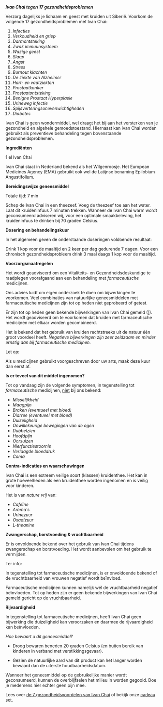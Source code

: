 ***_Ivan Chai tegen 17 gezondheidsproblemen_***


Verzorg dagelijks je lichaam en geest met kruiden uit Siberië.
Voorkom de volgende 17 gezondheidsproblemen met Ivan Chai:
1.  _Infecties_
2.  _Verkoudheid en griep_
3.  _Darmontsteking_
4.  _Zwak immuunsysteem_
5.  _Wazige geest_
6.  _Slaap_
7.  _Angst_
8.  _Stress_
9.  _Burnout klachten_
10. _De ziekte van Alzheimer_
11. _Hart- en vaatziekten_
12. _Prostaatkanker_
13. _Prostaatontsteking_
14. _Benigne Prostaat Hyperplasie_
15. _Urineweg infectie_
16. _Spijsverteringsonevenwichtigheden_
17. _Diabetes_

Ivan Chai is geen wondermiddel, wel draagt het bij aan het versterken van je gezondheid en algehele gemoedstoestand. Hiernaast kan Ivan Chai worden gebruikt als preventieve behandeling tegen bovenstaande gezondheidsproblemen.

**Ingrediënten**

1 el Ivan Chai

Ivan Chai staat in Nederland bekend als het Wilgenroosje. Het European Medicines Agency (EMA) gebruikt ook wel de Latijnse benaming Epilobium Angustifolium. 

**Bereidingswijze geneesmiddel**

Totale tijd: 7 min

Schep de Ivan Chai in een theezeef. Voeg de theezeef toe aan het water. Laat dit kruideninfuus 7 minuten trekken. Wanneer de Ivan Chai warm wordt geconsumeerd adviseren wij, voor een optimale smaakbeleving, het kruideninfuus te drinken bij 70 graden Celsius. 

**Dosering en behandelingskuur**

In het algemeen geven de onderstaande doseringen voldoende resultaat:

Drink 1 kop voor de maaltijd en 2 keer per dag gedurende 7 dagen. Voor een chronisch gezondheidsprobleem drink 3 maal daags 1 kop voor de maaltijd.

**Voorzorgsmaatregelen**

Het wordt geadviseerd om een Vitaliteits- en Gezondheidsdeskundige te raadplegen voorafgaand aan een behandeling met _farmaceutische_ medicijnen.

Ons advies luidt om eigen onderzoek te doen om bijwerkingen te voorkomen. Veel combinaties van natuurlijke geneesmiddelen met farmaceutische medicijnen zijn tot op heden niet geprobeerd of getest.

Er zijn tot op heden geen bekende bijwerkingen van Ivan Chai gemeld ([1](https://www.webmd.com/vitamins/ai/ingredientmono-429/fireweed)). Het wordt geadviseerd om te voorkomen dat kruiden met farmaceutische medicijnen met elkaar worden gecombineerd.

Het is bekend dat het gebruik van kruiden rechtstreeks uit de natuur één groot voordeel heeft. _Negatieve bijwerkingen zijn zeer zeldzaam en minder ernstig dan bij farmaceutische medicijnen._

Let op:

Als u medicijnen gebruikt voorgeschreven door uw arts, maak deze kuur dan eerst af.

**Is er teveel van dit middel ingenomen?**

Tot op vandaag zijn de volgende symptomen, in tegenstelling tot _farmaceutische_ medicijnen, <span style="text-decoration: underline;">niet</span> bij ons bekend:

*   _Misselijkheid_
*   _Maagpijn_
*   _Braken (eventueel met bloed)_
*   _Diarree (eventueel met bloed)_
*   _Duizeligheid_
*   _Onwillekeurige bewegingen van de ogen_
*   _Dubbelzien_
*   _Hoofdpijn_
*   _Oorsuizen_
*   _Nierfunctiestoornis_
*   _Verlaagde bloeddruk_
*   _Coma_

**Contra-indicaties en waarschuwingen**

Ivan Chai is een extreem veilige soort (klassen) kruidenthee. Het kan in grote hoeveelheden als een kruidenthee worden ingenomen en is veilig voor kinderen.

Het is van _nature vrij_ van:

*   _Cafeïne_
*   _Aroma's_
*   _Urinezuur_
*   _Oxaalzuur_
*   _L-theanine_

**Zwangerschap, borstvoeding & vruchtbaarheid**

Er is onvoldoende bekend over het gebruik van Ivan Chai tijdens zwangerschap en borstvoeding. Het wordt aanbevolen om het gebruik te vermijden.

Ter info:

In tegenstelling tot farmaceutische medicijnen, is er onvoldoende bekend of de vruchtbaarheid van vrouwen negatief wordt beïnvloed.

Farmaceutische medicijnen kunnen namelijk wél de vruchtbaarheid negatief beïnvloeden. Tot op heden zijn er geen bekende bijwerkingen van Ivan Chai gemeld gericht op de vruchtbaarheid.

**Rijvaardigheid**

In tegenstelling tot farmaceutische medicijnen, heeft Ivan Chai geen bijwerking die duizeligheid kan veroorzaken en daarmee de rijvaardigheid kan beïnvloeden. 

_Hoe bewaart u dit geneesmiddel?_

- Droog bewaren beneden 20 graden Celsius (en buiten bereik van kinderen in verband met verstikkingsgevaar).

- Gezien de natuurlijke aard van dit product kan het langer worden bewaard dan de uiterste houdbaarheidsdatum.

Wanneer het geneesmiddel op de gebruikelijke manier wordt geconsumeerd, kunnen de overblijfselen het milieu in worden gegooid. Doe je medemens hier echter geen pijn mee.

Lees over [de 7 gezondheidsvoordelen van Ivan Chai](https://ivansherbs.nl/pages/de-7-gezondheidsvoordelen-van-ivan-chai "de 7 gezondheidsvoordelen van Ivan Chai") of bekijk onze [cadeau set](https://ivans-herbs-1-1.myshopify.com/?_ab=0&_fd=0&_sc=1 "Ivan Chai cadeau set").
